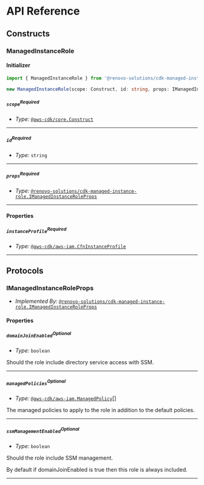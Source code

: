 # API Reference <a name="API Reference"></a>

## Constructs <a name="Constructs"></a>

### ManagedInstanceRole <a name="@renovo-solutions/cdk-managed-instance-role.ManagedInstanceRole"></a>

#### Initializer <a name="@renovo-solutions/cdk-managed-instance-role.ManagedInstanceRole.Initializer"></a>

```typescript
import { ManagedInstanceRole } from '@renovo-solutions/cdk-managed-instance-role'

new ManagedInstanceRole(scope: Construct, id: string, props: IManagedInstanceRoleProps)
```

##### `scope`<sup>Required</sup> <a name="@renovo-solutions/cdk-managed-instance-role.ManagedInstanceRole.parameter.scope"></a>

- *Type:* [`@aws-cdk/core.Construct`](#@aws-cdk/core.Construct)

---

##### `id`<sup>Required</sup> <a name="@renovo-solutions/cdk-managed-instance-role.ManagedInstanceRole.parameter.id"></a>

- *Type:* `string`

---

##### `props`<sup>Required</sup> <a name="@renovo-solutions/cdk-managed-instance-role.ManagedInstanceRole.parameter.props"></a>

- *Type:* [`@renovo-solutions/cdk-managed-instance-role.IManagedInstanceRoleProps`](#@renovo-solutions/cdk-managed-instance-role.IManagedInstanceRoleProps)

---



#### Properties <a name="Properties"></a>

##### `instanceProfile`<sup>Required</sup> <a name="@renovo-solutions/cdk-managed-instance-role.ManagedInstanceRole.property.instanceProfile"></a>

- *Type:* [`@aws-cdk/aws-iam.CfnInstanceProfile`](#@aws-cdk/aws-iam.CfnInstanceProfile)

---




## Protocols <a name="Protocols"></a>

### IManagedInstanceRoleProps <a name="@renovo-solutions/cdk-managed-instance-role.IManagedInstanceRoleProps"></a>

- *Implemented By:* [`@renovo-solutions/cdk-managed-instance-role.IManagedInstanceRoleProps`](#@renovo-solutions/cdk-managed-instance-role.IManagedInstanceRoleProps)


#### Properties <a name="Properties"></a>

##### `domainJoinEnabled`<sup>Optional</sup> <a name="@renovo-solutions/cdk-managed-instance-role.IManagedInstanceRoleProps.property.domainJoinEnabled"></a>

- *Type:* `boolean`

Should the role include directory service access with SSM.

---

##### `managedPolicies`<sup>Optional</sup> <a name="@renovo-solutions/cdk-managed-instance-role.IManagedInstanceRoleProps.property.managedPolicies"></a>

- *Type:* [`@aws-cdk/aws-iam.ManagedPolicy`](#@aws-cdk/aws-iam.ManagedPolicy)[]

The managed policies to apply to the role in addition to the default policies.

---

##### `ssmManagementEnabled`<sup>Optional</sup> <a name="@renovo-solutions/cdk-managed-instance-role.IManagedInstanceRoleProps.property.ssmManagementEnabled"></a>

- *Type:* `boolean`

Should the role include SSM management.

By default if domainJoinEnabled is true then this role is always included.

---

